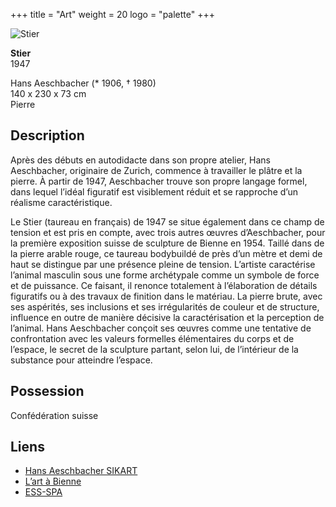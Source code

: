 +++
title = "Art"
weight = 20
logo = "palette"
+++

![Stier](/images/stier.jpg)

**Stier**  
1947

Hans Aeschbacher (* 1906, † 1980)  
140 x 230 x 73 cm  
Pierre

## Description
Après des débuts en autodidacte dans son propre atelier, Hans Aeschbacher, originaire de Zurich, commence à travailler le plâtre et la pierre. À partir de 1947, Aeschbacher trouve son propre langage formel, dans lequel l’idéal figuratif est visiblement réduit et se rapproche d’un réalisme caractéristique.

Le Stier (taureau en français) de 1947 se situe également dans ce champ de tension et est pris en compte, avec trois autres œuvres d’Aeschbacher, pour la première exposition suisse de sculpture de Bienne en 1954. Taillé dans de la pierre arable rouge, ce taureau bodybuildé de près d’un mètre et demi de haut se distingue par une présence pleine de tension. L’artiste caractérise l’animal masculin sous une forme archétypale comme un symbole de force et de puissance. Ce faisant, il renonce totalement à l’élaboration de détails figuratifs ou à des travaux de finition dans le matériau. La pierre brute, avec ses aspérités, ses inclusions et ses irrégularités de couleur et de structure, influence en outre de manière décisive la caractérisation et la perception de l’animal. Hans Aeschbacher conçoit ses œuvres comme une tentative de confrontation avec les valeurs formelles élémentaires du corps et de l’espace, le secret de la sculpture partant, selon lui, de l’intérieur de la substance pour atteindre l’espace. 

## Possession

Confédération suisse

## Liens

- [Hans Aeschbacher SIKART](https://recherche.sik-isea.ch/fr/sik:person-4000282:exp/in/sikart/actor/list)
- [L’art à Bienne](https://art-a-bienne.ch/fr/)
- [ESS-SPA](https://ess-spa.ch/fr/news/framing-sculptures)